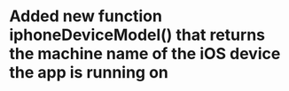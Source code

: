 # Added new function iphoneDeviceModel() that returns the machine name of the iOS device the app is running on
